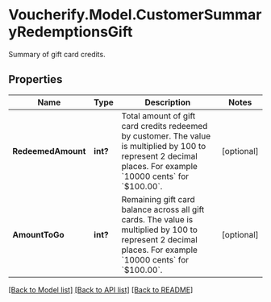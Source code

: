 # Voucherify.Model.CustomerSummaryRedemptionsGift
Summary of gift card credits.

## Properties

Name | Type | Description | Notes
------------ | ------------- | ------------- | -------------
**RedeemedAmount** | **int?** | Total amount of gift card credits redeemed by customer. The value is multiplied by 100 to represent 2 decimal places. For example &#x60;10000 cents&#x60; for &#x60;$100.00&#x60;. | [optional] 
**AmountToGo** | **int?** | Remaining gift card balance across all gift cards. The value is multiplied by 100 to represent 2 decimal places. For example &#x60;10000 cents&#x60; for &#x60;$100.00&#x60;. | [optional] 

[[Back to Model list]](../README.md#documentation-for-models) [[Back to API list]](../README.md#documentation-for-api-endpoints) [[Back to README]](../README.md)

